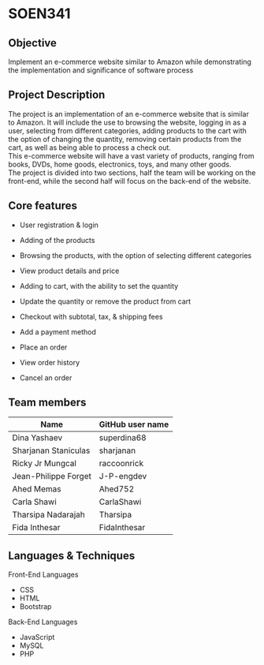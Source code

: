 # SOEN341

## Objective

Implement an e-commerce website similar to Amazon while demonstrating the implementation and significance of software process

## Project Description

  The project is an implementation of an e-commerce website that is similar to Amazon.  It will include the use to browsing the website, logging in as a user, selecting from different categories,  adding products to the cart with the option of changing the quantity, removing certain products from the cart, as well as being able to process a check out.  
This e-commerce website will have a vast variety of products, ranging from books, DVDs, home goods, electronics, toys, and many other goods.  
The project is divided into two sections, half the team will be working on the front-end, while the second half will focus on the back-end of the website.  

## Core features 

  * User registration & login 
  * Adding of the products
  * Browsing the products, with the option of selecting different categories
  * View product details and price
  
  * Adding to cart, with the ability to set the quantity
  * Update the quantity or remove the product from cart

  * Checkout with subtotal, tax, & shipping fees
  * Add a payment method
  * Place an order
  
  * View order history
  * Cancel an order

## Team members
| Name | GitHub user name |
| ------------- | ------------- |
|  Dina Yashaev| superdina68 |
| Sharjanan Staniculas  | sharjanan  |
| Ricky Jr Mungcal  | raccoonrick  |
| Jean-Philippe Forget  | J-P-engdev  |
| Ahed Memas  | Ahed752  |
| Carla Shawi  | CarlaShawi  |
| Tharsipa Nadarajah  | Tharsipa  |
| Fida Inthesar   | FidaInthesar  |

## Languages & Techniques
Front-End Languages
* CSS
* HTML
* Bootstrap

Back-End Languages
* JavaScript
* MySQL
* PHP
